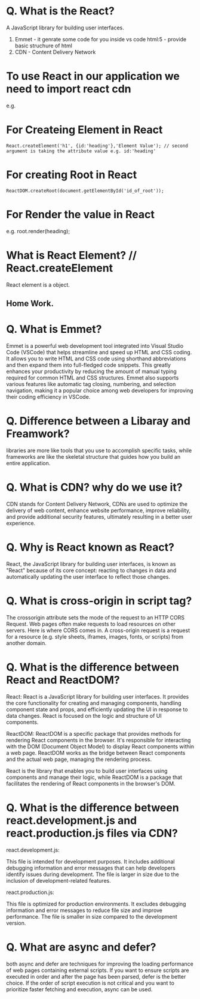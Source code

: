 # Q. What is the React?
 A JavaScript library for building user interfaces.

1. Emmet - it genrate some code for you inside vs code
    html:5 - provide basic struchure of html
2. CDN - Content Delivery Network

# To use React in our application we need to import react cdn
e.g. 
    <script crossorigin src="https://unpkg.com/react@18/umd/react.development.js"></script>
    <script crossorigin src="https://unpkg.com/react-dom@18/umd/react-dom.development.js"></script>

# For Createing Element in React
    React.createElement('h1', {id:'heading'},'Element Value'); // second argument is taking the attribute value e.g. id:'heading'

# For creating Root in React
    ReactDOM.createRoot(document.getElementById('id_of_root'));

# For Render the value in React
e.g. root.render(heading);

# What is React Element? // React.createElement
React element is a object.


## Home Work.

# Q. What is Emmet?
 Emmet is a powerful web development tool integrated into Visual Studio Code (VSCode) that helps streamline and speed up HTML and CSS coding. It allows you to write HTML and CSS code using shorthand abbreviations and then expand them into full-fledged code snippets. This greatly enhances your productivity by reducing the amount of manual typing required for common HTML and CSS structures. Emmet also supports various features like automatic tag closing, numbering, and selection navigation, making it a popular choice among web developers for improving their coding efficiency in VSCode.


# Q. Difference between a Libaray and Freamwork?
 libraries are more like tools that you use to accomplish specific tasks, while frameworks are like the skeletal structure that guides how you build an entire application.


# Q. What is CDN? why do we use it?
 CDN stands for Content Delivery Network, CDNs are used to optimize the delivery of web content, enhance website performance, improve reliability, and provide additional security features, ultimately resulting in a better user experience.

# Q. Why is React known as React?
 React, the JavaScript library for building user interfaces, is known as "React" because of its core concept: reacting to changes in data and automatically updating the user interface to reflect those changes.

# Q. What is cross-origin in script tag? 
 The crossorigin attribute sets the mode of the request to an HTTP CORS Request. Web pages often make requests to load resources on other servers. Here is where CORS comes in. A cross-origin request is a request for a resource (e.g. style sheets, iframes, images, fonts, or scripts) from another domain.


# Q. What is the difference between React and ReactDOM?
 
React:
React is a JavaScript library for building user interfaces.
It provides the core functionality for creating and managing components, handling component state and props, and efficiently updating the UI in response to data changes.
React is focused on the logic and structure of UI components.

ReactDOM:
ReactDOM is a specific package that provides methods for rendering React components in the browser.
It's responsible for interacting with the DOM (Document Object Model) to display React components within a web page.
ReactDOM works as the bridge between React components and the actual web page, managing the rendering process.

React is the library that enables you to build user interfaces using components and manage their logic, while ReactDOM is a package that facilitates the rendering of React components in the browser's DOM.



# Q. What is the difference between react.development.js and react.production.js files via CDN?

react.development.js:

This file is intended for development purposes.
It includes additional debugging information and error messages that can help developers identify issues during development.
The file is larger in size due to the inclusion of development-related features.

react.production.js:

This file is optimized for production environments.
It excludes debugging information and error messages to reduce file size and improve performance.
The file is smaller in size compared to the development version.

# Q. What are async and defer?
 both async and defer are techniques for improving the loading performance of web pages containing external scripts. If you want to ensure scripts are executed in order and after the page has been parsed, defer is the better choice. If the order of script execution is not critical and you want to prioritize faster fetching and execution, async can be used.